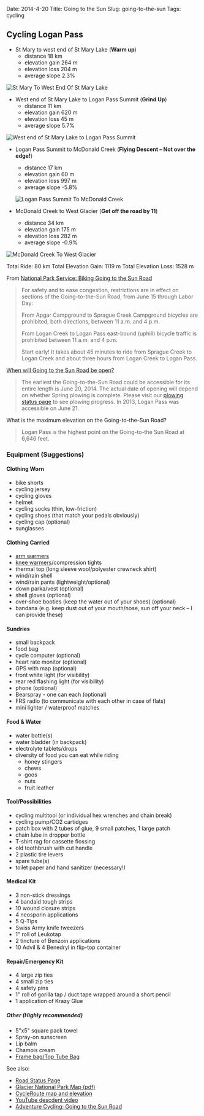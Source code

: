 Date: 2014-4-20
Title: Going to the Sun
Slug: going-to-the-sun
Tags: cycling



## Cycling Logan Pass

* St Mary to west end of St Mary Lake (**Warm up**)
  * distance 18 km
  * elevation gain 264 m
  * elevation loss 204 m
  * average slope 2.3%
  
![St Mary To West End Of St Mary Lake](/images/StMaryToWestEndOfStMaryLake.jpg)
  
* West end of St Mary Lake to Logan Pass Summit (**Grind Up**)
  * distance 11 km
  * elevation gain 620 m
  * elevation loss 45 m
  * average slope 5.7%
  
  
![West end of St Mary Lake to Logan Pass Summit](/images/StMaryLakeToLoganPass.jpg)

  
* Logan Pass Summit to McDonald Creek (**Flying Descent – Not over the edge!**)
  * distance 17 km
  * elevation gain 60 m
  * elevation loss 997 m
  * average slope -5.8%
  
  ![Logan Pass Summit To McDonald Creek](/images/LoganPassSummitToMcDonaldCreek.jpg)
  
* McDonald Creek to West Glacier (**Get off the road by 11**)
  * distance 34 km
  * elevation gain 175 m
  * elevation loss 282 m
  * average slope -0.9%

![McDonald Creek To West Glacier](/images/McDonaldCreekToWestGlacier.jpg)


Total Ride: 80 km
Total Elevation Gain: 1119 m
Total Elevation Loss: 1528 m

From [National Park Service: Biking Going to the Sun Road](http://www.nps.gov/glac/planyourvisit/bicycling.htm)
> For safety and to ease congestion, restrictions are in effect on sections of the Going-to-the-Sun Road, from June 15 through Labor Day:
>
> From Apgar Campground to Sprague Creek Campground bicycles are prohibited, both directions, between 11 a.m. and 4 p.m.
>
> From Logan Creek to Logan Pass east-bound (uphill) bicycle traffic is prohibited between 11 a.m. and 4 p.m.
>
> Start early! It takes about 45 minutes to ride from Sprague Creek to Logan Creek and about three hours from Logan Creek to Logan Pass.

[When will Going to the Sun Road be open?](http://www.nps.gov/glac/planyourvisit/gttsrfaq.htm)
> The earliest the Going-to-the-Sun Road could be accessible for its entire length is June 20, 2014. The actual date of opening will depend on whether Spring plowing is complete. Please visit our [plowing status page](http://home.nps.gov/applications/glac/gttsroadplow/gttsroadplowstatus.cfm) to see plowing progress. In 2013, Logan Pass was accessible on June 21.


What is the maximum elevation on the Going-to-the-Sun Road?
> Logan Pass is the highest point on the Going-to-the Sun Road at 6,646 feet.

### Equipment (Suggestions)

#### Clothing Worn
* bike shorts
* cycling jersey
* cycling gloves
* helmet
* cycling socks (thin, low-friction)
* cycling shoes (that match your pedals obviously)
* cycling cap (optional)
* sunglasses

#### Clothing Carried
* [arm warmers](http://www.mec.ca/shop/cycling-arm-and-leg-sleeves/50002+50104/?h=10+50002+50020)
* [knee warmers](http://www.mec.ca/shop/cycling-arm-and-leg-sleeves/50002+50104/?h=10+50002+50020)/compression tights
* thermal top (long sleeve wool/polyester crewneck shirt)
* wind/rain shell
* wind/rain pants (lightweight/optional)
* down parka/vest (optional)
* shell gloves (optional)
* over-shoe booties (keep the water out of your shoes) (optional)
* bandana (e.g. keep dust out of your mouth/nose, sun off your neck – I can provide these)

#### Sundries
* small backpack
* food bag
* cycle computer (optional)
* heart rate monitor (optional)
* GPS with map (optional)
* front white light (for visibility)
* rear red flashing light (for visibility)
* phone (optional)
* Bearspray - one can each (optional)
* FRS radio (to communicate with each other in case of flats)
* mini lighter / waterproof matches

#### Food & Water
* water bottle(s)
* water bladder (in backpack)
* electrolyte tablets/drops
* diversity of food you can eat while riding
  * honey stingers
  * chews
  * goos
  * nuts
  * fruit leather

#### Tool/Possibilities
* cycling multitool (or individual hex wrenches and chain break)
* cycling pump/CO2 cartidges
* patch box with 2 tubes of glue, 9 small patches, 1 large patch
* chain lube in dropper bottle
* T-shirt rag for cassette flossing
* old toothbrush with cut handle
* 2 plastic tire levers
* spare tube(s)
* toilet paper and hand sanitizer (necessary!)

#### Medical Kit
* 3 non-stick dressings
* 4 bandaid tough strips
* 10 wound closure strips
* 4 neosporin applications
* 5 Q-Tips
* Swiss Army knife tweezers
* 1" roll of Leukotap
* 2 tincture of Benzoin applications
* 10 Advil & 4 Benedryl in flip-top container

#### Repair/Emergency Kit
* 4 large zip ties
* 4 small zip ties
* 4 safety pins
* 1" roll of gorilla tap / duct tape wrapped around a short pencil
* 1 application of Krazy Glue

##### Other (Highly recommended)
* 5"x5" square pack towel
* Spray-on sunscreen
* Lip balm
* Chamois cream
* [Frame bag/Top Tube Bag](http://www.mec.ca/shop/cycling-handlebar-and-frame-bags/50002+50157/?h=10+50002+50012+50156)

See also: 

* [Road Status Page](http://home.nps.gov/applications/glac/roadstatus/roadstatus.cfm)
* [Glacier National Park Map (pdf)](http://www.nps.gov/hfc/carto/PDF/GLACmap1.pdf)
* [CycleRoute map and elevation](http://cycleroute.org/?slat=48.7436812&slng=-113.42966799999999&elat=48.4949766&elng=-113.98107370000002&mode=DRIVING)
* [YouTube descdent video](http://www.youtube.com/watch?v=g5mcCMe16C4)
* [Adventure Cycling: Going to the Sun Road](http://forums.adventurecycling.org/index.php?topic=6811.0)

